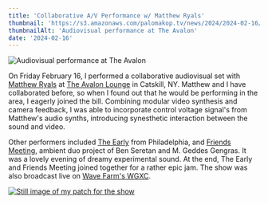 ```yaml
---
title: 'Collaborative A/V Performance w/ Matthew Ryals'
thumbnail: 'https://s3.amazonaws.com/palomakop.tv/news/2024/2024-02-16/avalon_show.jpg'
thumbnailAlt: 'Audiovisual performance at The Avalon'
date: '2024-02-16'
---
```


<img alt="Audiovisual performance at The Avalon" loading="lazy" src="https://s3.amazonaws.com/palomakop.tv/news/2024/2024-02-16/avalon_show.jpg"/>
<p>
  On Friday February 16, I performed a collaborative audiovisual set with <a href="https://www.matthewryals.com/" rel="noopener" target="_blank">Matthew Ryals</a> at <a href="https://www.theavalonlounge.com/show-calendar" rel="noopener" target="_blank">The Avalon Lounge</a> in Catskill, NY. Matthew and I have collaborated before, so when I found out that he would be performing in the area, I eagerly joined the bill. Combining modular video synthesis and camera feedback, I was able to incorporate control voltage signal's from Matthew's audio synths, introducing synesthetic interaction between the sound and video.
  </p>
<p>
  Other performers included <a href="https://theearly.bandcamp.com/" rel="noopener" target="_blank">The Early</a> from Philadelphia, and <a href="https://goingin.bandcamp.com/album/god-respects-us-when-we-work-but-loves-us-when-we-dance-going-in-023" rel="noopener" target="_blank">Friends Meeting</a>, ambient duo project of Ben Seretan and M. Geddes Gengras. It was a lovely evening of dreamy experimental sound. At the end, The Early and Friends Meeting joined together for a rather epic jam. The show was also broadcast live on <a href="https://wavefarm.org/listen" rel="noopener" target="_blank">Wave Farm's WGXC</a>.
  </p>
<div class="photo-grid-2-columns lightbox" id="avalon-lightbox">
<a class="full-width" href="https://s3.amazonaws.com/palomakop.tv/news/2024/2024-02-16/avalon_show_1_2000px.jpg" title="Still image of my patch for the show">
<img alt="Still image of my patch for the show" loading="lazy" src="https://s3.amazonaws.com/palomakop.tv/news/2024/2024-02-16/avalon_show_1_1440px.jpg"/>
</a>
</div>
<script>
  var avalon_lightbox = new SimpleLightbox({elements: '#avalon-lightbox a'});
  </script>
